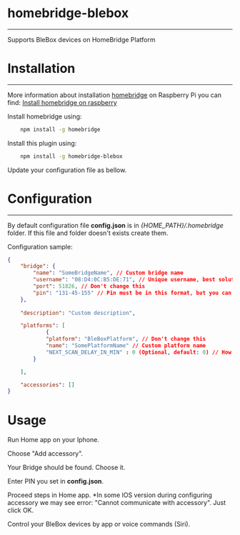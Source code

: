 # homebridge-blebox
----------
Supports BleBox devices on HomeBridge Platform

# Installation
----------
More information about installation [homebridge](https://www.npmjs.com/package/homebridge) on Raspberry Pi you can find:
[Install homebridge on raspberry](https://github.com/nfarina/homebridge/wiki/Running-HomeBridge-on-a-Raspberry-Pi)

Install homebridge using: 
```sh
    npm install -g homebridge
```

Install this plugin using:
```sh
    npm install -g homebridge-blebox
```
Update your configuration file as bellow.

# Configuration
---------- 
By default configuration file **config.json** is in *{HOME_PATH}/.homebridge* folder. If this file and folder doesn't exists create them.

Configuration sample:
```json
{
    "bridge": {
        "name": "SomeBridgeName", // Custom bridge name
        "username": "08:D4:0C:B5:DE:71", // Unique username, best solution to use bridge mac address
        "port": 51826, // Don't change this
        "pin": "131-45-155" // Pin must be in this format, but you can change this numbers
    },
    
    "description": "Custom description",

    "platforms": [
            {
            "platform": "BleBoxPlatform", // Don't change this
            "name": "SomePlatformName" // Custom platform name
            "NEXT_SCAN_DELAY_IN_MIN" : 0 (Optional, default: 0) // How often platfrom should scan network for blebox devices( 0 - only once at startup, Other value - number of minutes beetween scaning) 
        }

    ],

    "accessories": []
}
```

# Usage

Run Home app on your Iphone.

Choose "Add accessory".

Your Bridge should be found. Choose it.

Enter PIN you set in **config.json**.

Proceed steps in Home app. 
*In some IOS version during configuring accessory we may see error: "Cannot communicate with accessory". Just click OK. 

Control your BleBox devices by app or voice commands (Siri).
